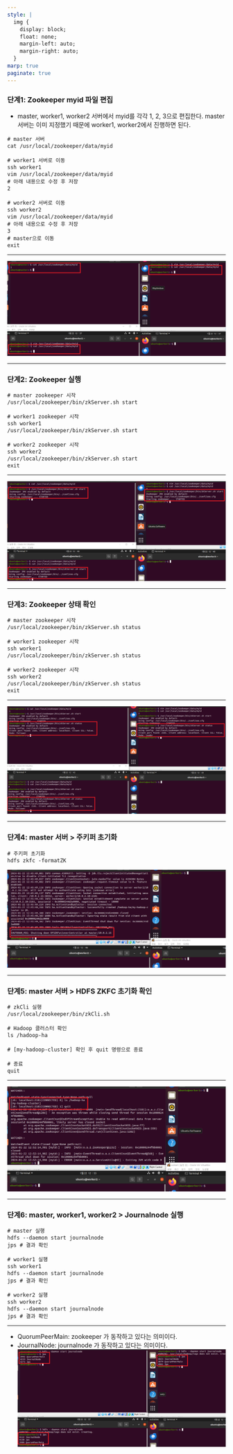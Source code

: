 ```yaml
---
style: |
  img {
    display: block;
    float: none;
    margin-left: auto;
    margin-right: auto;
  }
marp: true
paginate: true
---
```

### 단계1: Zookeeper myid 파일 편집
-  master, worker1, worker2 서버에서 myid를 각각 1, 2, 3으로 편집한다. master 서버는 이미 지정했기 때문에 worker1, worker2에서 진행하면 된다.
```shell
# master 서버
cat /usr/local/zookeeper/data/myid

# worker1 서버로 이동
ssh worker1
vim /usr/local/zookeeper/data/myid
# 아래 내용으로 수정 후 저장
2

# worker2 서버로 이동
ssh worker2
vim /usr/local/zookeeper/data/myid
# 아래 내용으로 수정 후 저장
3
# master으로 이동
exit
```
---
![Alt text](./img/image-24.png)

---
### 단계2: Zookeeper 실행
```shell
# master zookeeper 시작
/usr/local/zookeeper/bin/zkServer.sh start

# worker1 zookeeper 시작
ssh worker1
/usr/local/zookeeper/bin/zkServer.sh start

# worker2 zookeeper 시작
ssh worker2
/usr/local/zookeeper/bin/zkServer.sh start
exit
```
---
![Alt text](./img/image-25.png)

---
### 단계3: Zookeeper 상태 확인
```shell
# master zookeeper 시작
/usr/local/zookeeper/bin/zkServer.sh status

# worker1 zookeeper 시작
ssh worker1
/usr/local/zookeeper/bin/zkServer.sh status

# worker2 zookeeper 시작
ssh worker2
/usr/local/zookeeper/bin/zkServer.sh status
exit
```
---
![Alt text](./img/image-26.png)

---
### 단계4: master 서버 > 주키퍼 초기화
```shell
# 주키퍼 초기화
hdfs zkfc -formatZK
```
![Alt text](./img/image-27.png)

---
### 단계5: master 서버 > HDFS ZKFC 초기화 확인
```shell
# zkCli 실행
/usr/local/zookeeper/bin/zkCli.sh

# Hadoop 클러스터 확인
ls /hadoop-ha

# [my-hadoop-cluster] 확인 후 quit 명령으로 종료

# 종료
quit
```
---
![Alt text](./img/image-28.png)

---
### 단계6: master, worker1, worker2 > Journalnode 실행
```shell
# master 실행
hdfs --daemon start journalnode
jps # 결과 확인

# worker1 실행
ssh worker1
hdfs --daemon start journalnode
jps # 결과 확인

# worker2 실행
ssh worker2
hdfs --daemon start journalnode
jps # 결과 확인
```
---
- QuorumPeerMain: zookeeper 가 동작하고 있다는 의미이다.
- JournalNode: journalnode 가 동작하고 있다는 의미이다.
![Alt text](./img/image-29.png)



